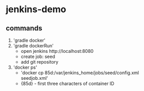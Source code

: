 # jenkins-demo

## commands
1. 'gradle docker'
2. 'gradle dockerRun'
    * open jenkins http://localhost:8080
    * create job: seed
    * add git repository
3. 'docker ps'
   * 'docker cp 85d:/var/jenkins_home/jobs/seed/config.xml seedjob.xml'
   * {85d} - first three characters of container ID
